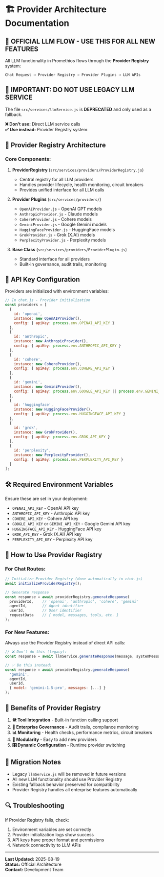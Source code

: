 # 🏗️ Provider Architecture Documentation

## 🎯 **OFFICIAL LLM FLOW - USE THIS FOR ALL NEW FEATURES**

All LLM functionality in Promethios flows through the **Provider Registry** system:

```
Chat Request → Provider Registry → Provider Plugins → LLM APIs
```

## 🚨 **IMPORTANT: DO NOT USE LEGACY LLM SERVICE**

The file `src/services/llmService.js` is **DEPRECATED** and only used as a fallback. 

**❌ Don't use:** Direct LLM service calls  
**✅ Use instead:** Provider Registry system

## 🔧 **Provider Registry Architecture**

### **Core Components:**

1. **ProviderRegistry** (`src/services/providers/ProviderRegistry.js`)
   - Central registry for all LLM providers
   - Handles provider lifecycle, health monitoring, circuit breakers
   - Provides unified interface for all LLM calls

2. **Provider Plugins** (`src/services/providers/`)
   - `OpenAIProvider.js` - OpenAI GPT models
   - `AnthropicProvider.js` - Claude models  
   - `CohereProvider.js` - Cohere models
   - `GeminiProvider.js` - Google Gemini models
   - `HuggingFaceProvider.js` - HuggingFace models
   - `GrokProvider.js` - Grok (X.AI) models
   - `PerplexityProvider.js` - Perplexity models

3. **Base Class** (`src/services/providers/ProviderPlugin.js`)
   - Standard interface for all providers
   - Built-in governance, audit trails, monitoring

## 🔑 **API Key Configuration**

Providers are initialized with environment variables:

```javascript
// In chat.js - Provider initialization
const providers = [
  { 
    id: 'openai', 
    instance: new OpenAIProvider(),
    config: { apiKey: process.env.OPENAI_API_KEY }
  },
  { 
    id: 'anthropic', 
    instance: new AnthropicProvider(),
    config: { apiKey: process.env.ANTHROPIC_API_KEY }
  },
  { 
    id: 'cohere', 
    instance: new CohereProvider(),
    config: { apiKey: process.env.COHERE_API_KEY }
  },
  { 
    id: 'gemini', 
    instance: new GeminiProvider(),
    config: { apiKey: process.env.GOOGLE_API_KEY || process.env.GEMINI_API_KEY }
  },
  { 
    id: 'huggingface', 
    instance: new HuggingFaceProvider(),
    config: { apiKey: process.env.HUGGINGFACE_API_KEY }
  },
  { 
    id: 'grok', 
    instance: new GrokProvider(),
    config: { apiKey: process.env.GROK_API_KEY }
  },
  { 
    id: 'perplexity', 
    instance: new PerplexityProvider(),
    config: { apiKey: process.env.PERPLEXITY_API_KEY }
  }
];
```

## 🛠️ **Required Environment Variables**

Ensure these are set in your deployment:

- `OPENAI_API_KEY` - OpenAI API key
- `ANTHROPIC_API_KEY` - Anthropic API key  
- `COHERE_API_KEY` - Cohere API key
- `GOOGLE_API_KEY` or `GEMINI_API_KEY` - Google Gemini API key
- `HUGGINGFACE_API_KEY` - HuggingFace API key
- `GROK_API_KEY` - Grok (X.AI) API key
- `PERPLEXITY_API_KEY` - Perplexity API key

## 🎯 **How to Use Provider Registry**

### **For Chat Routes:**
```javascript
// Initialize Provider Registry (done automatically in chat.js)
await initializeProviderRegistry();

// Generate response
const response = await providerRegistry.generateResponse(
  providerId,    // 'openai', 'anthropic', 'cohere', 'gemini'
  agentId,       // Agent identifier
  userId,        // User identifier  
  requestData    // { model, messages, tools, etc. }
);
```

### **For New Features:**
Always use the Provider Registry instead of direct API calls:

```javascript
// ❌ Don't do this (legacy):
const response = await llmService.generateResponse(message, systemMessage);

// ✅ Do this instead:
const response = await providerRegistry.generateResponse(
  'gemini', 
  agentId, 
  userId, 
  { model: 'gemini-1.5-pro', messages: [...] }
);
```

## 🚀 **Benefits of Provider Registry**

1. **🛠️ Tool Integration** - Built-in function calling support
2. **🏢 Enterprise Governance** - Audit trails, compliance monitoring
3. **📊 Monitoring** - Health checks, performance metrics, circuit breakers
4. **🔧 Modularity** - Easy to add new providers
5. **🎛️ Dynamic Configuration** - Runtime provider switching

## 📝 **Migration Notes**

- Legacy `llmService.js` will be removed in future versions
- All new LLM functionality should use Provider Registry
- Existing fallback behavior preserved for compatibility
- Provider Registry handles all enterprise features automatically

## 🔍 **Troubleshooting**

If Provider Registry fails, check:
1. Environment variables are set correctly
2. Provider initialization logs show success
3. API keys have proper format and permissions
4. Network connectivity to LLM APIs

---

**Last Updated:** 2025-08-19  
**Status:** Official Architecture  
**Contact:** Development Team

